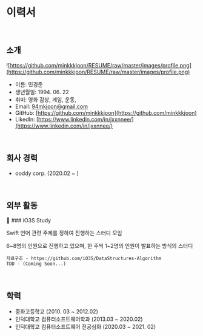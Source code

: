 # 이력서

&nbsp;
## 소개

![https://github.com/minkkkjoon/RESUME/raw/master/images/profile.png](https://github.com/minkkkjoon/RESUME/raw/master/images/profile.png)

- 이름: 민경준
- 생년월일: 1994. 06. 22
- 취미: 영화 감상, 게임, 운동,
- Email: 94mkjoon@gmail.com
- GitHub: [https://github.com/minkkkjoon](https://github.com/minkkkjoon)
- LikedIn: [https://www.linkedin.com/in/jxxnnee/](https://www.linkedin.com/in/jxxnnee/)

&nbsp;
## 회사 경력

- ooddy corp. (2020.02 ~ )

&nbsp;
## 외부 활동

📌 ### iO3S Study

Swift 언어 관련 주제를 정하여 진행하는 스터디 모임

6\~8명의 인원으로 진행하고 있으며, 한 주씩 1~2명의 인원이 발표하는 방식의 스터디

```
자료구조 - https://github.com/iO3S/DataStructures-Algorithm
TDD - (Coming Soon...)
```

&nbsp;
## 학력

- 중화고등학교 
(2010. 03 ~ 2012.02)
- 인덕대학교 컴퓨터소프트웨어학과 
(2013.03 ~ 2020.02)
- 인덕대학교 컴퓨터소프트웨어 전공심화 
(2020.03 ~ 2021. 02)
